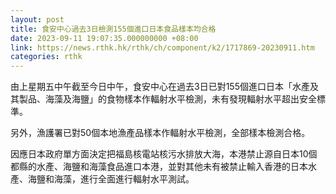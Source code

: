```yaml
---
layout: post
title: 食安中心過去3日檢測155個進口日本食品樣本均合格
date: 2023-09-11 19:07:35.000000000 +08:00
link: https://news.rthk.hk/rthk/ch/component/k2/1717869-20230911.htm
categories: rthk
---
```


由上星期五中午截至今日中午，食安中心在過去3日已對155個進口日本「水產及其製品、海藻及海鹽」的食物樣本作輻射水平檢測，未有發現輻射水平超出安全標準。

另外，漁護署已對50個本地漁產品樣本作輻射水平檢測，全部樣本檢測合格。

因應日本政府單方面決定把福島核電站核污水排放大海，本港禁止源自日本10個都縣的水產、海鹽和海藻食品進口本港，並對其他未有被禁止輸入香港的日本水產、海鹽和海藻，進行全面進行輻射水平測試。
